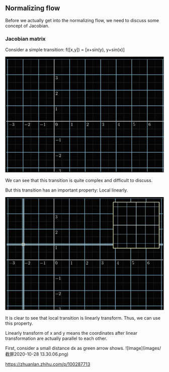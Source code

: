 ## Normalizing flow

Before we actually get into the normalizing flow, we need to discuss some concept of Jacobian.


### Jacobian matrix

Consider a simple transition:
f([x,y]) = [x+sin(y), y+sin(x)]


![Image](images/v2-d6e7e48f04af2bd44ea56acf4ad5bd1b_b.gif)

We can see that this transition is quite complex and difficult to discuss. 

But this transition has an important property: Local linearly.

![Image](images/v2-0b540bc082b2dc44c0ba92139d24e30d_b.gif)

It is clear to see that local transition is linearly transform. Thus, we can use this property.

Linearly transform of x and y means the coordinates after linear transformation are actually parallel to each other.

First, consider a small distance dx as green arrow shows.
![Image](images/截屏2020-10-28 13.30.06.png)

https://zhuanlan.zhihu.com/p/100287713
